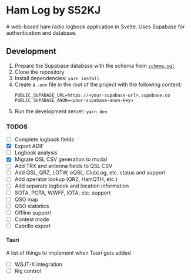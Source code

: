 # Ham Log by S52KJ

A web-based ham radio logbook application in Svelte. Uses Supabase for authentication and database.

## Development

1. Prepare the Supabase database with the schema from [`schema.sql`](supabase/schema.sql)
2. Clone the repository
3. Install dependencies: `yarn install`
4. Create a `.env` file in the root of the project with the following content:
   ```
   PUBLIC_SUPABASE_URL=https://<your-supabase-url>.supabase.co
   PUBLIC_SUPABASE_ANON=<your-supabase-anon-key>
   ```
5. Run the development server: `yarn dev`

### TODOS

- [ ] Complete logbook fields
- [x] Export ADIF
- [ ] Logbook analysis
- [x] Migrate QSL CSV generation to modal
- [ ] Add TRX and antenna fields to QSL CSV
- [ ] Add QSL, QRZ, LOTW, eQSL, ClubLog, etc. status and support
- [ ] Add operator lookup (QRZ, HamQTH, etc.)
- [ ] Add separate logbook and location information
- [ ] SOTA, POTA, WWFF, IOTA, etc. support
- [ ] QSO map
- [ ] QSO statistics
- [ ] Offline support
- [ ] Contest mode
- [ ] Cabrillo export

#### Tauri

A list of things to implement when Tauri gets added

- [ ] WSJT-X integration
- [ ] Rig control
